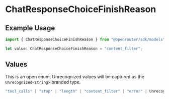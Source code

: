 # ChatResponseChoiceFinishReason

## Example Usage

```typescript
import { ChatResponseChoiceFinishReason } from "@openrouter/sdk/models";

let value: ChatResponseChoiceFinishReason = "content_filter";
```

## Values

This is an open enum. Unrecognized values will be captured as the `Unrecognized<string>` branded type.

```typescript
"tool_calls" | "stop" | "length" | "content_filter" | "error" | Unrecognized<string>
```